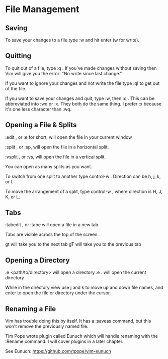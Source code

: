 # File Management

## Saving

To save your changes to a file type :w and hit enter (w for write).


## Quitting

To quit out of a file, type :q . If you've made changes without saving then
Vim will give you the error: "No write since last change."

If you want to ignore your changes and not write the file type :q! to get
out of the file.

If you want to save your changes and quit, type :w, then :q . This can be
abbreviated into :wq or :x. They both do the same thing. I prefer :x because
it's one less character than :wq.


## Opening a File & Splits

:edit <filename>, or :e for short, will open the file in your current
window

:split <filename>, or :sp, will open the file in a horizontal split.

:vsplit <filename>, or :vs, will open the file in a vertical split.

You can open as many splits as you want.

To switch from one split to another type control-w <direction>. Direction
can be h, j, k, or l.

To move the arrangement of a split, type control-w <DIRECTION>, where
direction is H, J, K, or L.


## Tabs

:tabedit <filename>, or :tabe will open a file in a new tab.

Tabs are visible across the top of the screen.

gt will take you to the next tab
gT will take you to the previous tab


## Opening a Directory

:e <path/to/directory> will open a directory
:e .  will open the current directory

While in the directory view use j and k to move up and down file names, and
enter to open the file or directory under the cursor.


## Renaming a File

Vim has trouble doing this by itself. It has a :saveas command, but this
won't remove the previously named file.

Tim Pope wrote plugin called Eunuch which will handle renaming with the
:Rename command. I will cover plugins in a later chapter.

See Eunuch: https://github.com/tpope/vim-eunuch
